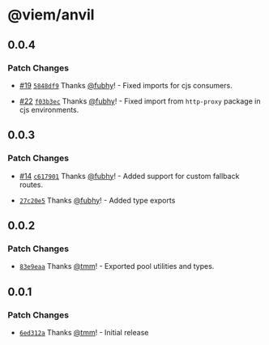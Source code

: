 # @viem/anvil

## 0.0.4

### Patch Changes

- [#19](https://github.com/wagmi-dev/anvil.js/pull/19) [`5848df9`](https://github.com/wagmi-dev/anvil.js/commit/5848df922d687978d37723144e55aa897acf7de7) Thanks [@fubhy](https://github.com/fubhy)! - Fixed imports for cjs consumers.

- [#22](https://github.com/wagmi-dev/anvil.js/pull/22) [`f03b3ec`](https://github.com/wagmi-dev/anvil.js/commit/f03b3ecb38c6eb5a3aa5fec433e50f09de558066) Thanks [@fubhy](https://github.com/fubhy)! - Fixed import from `http-proxy` package in cjs environments.

## 0.0.3

### Patch Changes

- [#14](https://github.com/wagmi-dev/anvil.js/pull/14) [`c617901`](https://github.com/wagmi-dev/anvil.js/commit/c617901751bd112355259ba65befaee2ceadf0d4) Thanks [@fubhy](https://github.com/fubhy)! - Added support for custom fallback routes.

- [`27c20e5`](https://github.com/wagmi-dev/anvil.js/commit/27c20e5640ea27dad49a786ed5ab5415d0862729) Thanks [@fubhy](https://github.com/fubhy)! - Added type exports

## 0.0.2

### Patch Changes

- [`83e9eaa`](https://github.com/wagmi-dev/anvil.js/commit/83e9eaaeaa3a5245724e72b05561f1bf53e81431) Thanks [@tmm](https://github.com/tmm)! - Exported pool utilities and types.

## 0.0.1

### Patch Changes

- [`6ed312a`](https://github.com/wagmi-dev/anvil.js/commit/6ed312ad7ddbc4e9d3cbf57afb81629c0bd6d7e5) Thanks [@tmm](https://github.com/tmm)! - Initial release
